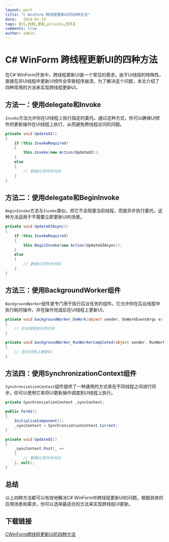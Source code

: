 ```yaml
---
layout: post
title: "C WinForm 跨线程更新UI的四种方法"
date:   2024-01-15
tags: [UI,线程,更新,private,控件]
comments: true
author: admin
---
```

# C# WinForm 跨线程更新UI的四种方法

在C# WinForm开发中，跨线程更新UI是一个常见的需求。由于UI线程的特殊性，直接在非UI线程中更新UI控件会导致程序崩溃。为了解决这个问题，本文介绍了四种常用的方法来实现跨线程更新UI。

## 方法一：使用delegate和Invoke

`Invoke`方法允许你在UI线程上执行指定的委托。通过这种方式，你可以确保UI控件的更新操作在UI线程上执行，从而避免跨线程访问的问题。

```csharp
private void UpdateUI()
{
    if (this.InvokeRequired)
    {
        this.Invoke(new Action(UpdateUI));
    }
    else
    {
        // 更新UI控件的代码
    }
}
```

## 方法二：使用delegate和BeginInvoke

`BeginInvoke`方法与`Invoke`类似，但它不会阻塞当前线程，而是异步执行委托。这种方法适用于不需要立即更新UI的场景。

```csharp
private void UpdateUIAsync()
{
    if (this.InvokeRequired)
    {
        this.BeginInvoke(new Action(UpdateUIAsync));
    }
    else
    {
        // 更新UI控件的代码
    }
}
```

## 方法三：使用BackgroundWorker组件

`BackgroundWorker`组件是专门用于执行后台任务的组件。它允许你在后台线程中执行耗时操作，并在操作完成后在UI线程上更新UI。

```csharp
private void backgroundWorker_DoWork(object sender, DoWorkEventArgs e)
{
    // 后台线程执行的代码
}

private void backgroundWorker_RunWorkerCompleted(object sender, RunWorkerCompletedEventArgs e)
{
    // 在UI线程上更新UI
}
```

## 方法四：使用SynchronizationContext组件

`SynchronizationContext`组件提供了一种通用的方式来在不同线程之间进行同步。你可以使用它来将UI更新操作调度到UI线程上执行。

```csharp
private SynchronizationContext _syncContext;

public Form1()
{
    InitializeComponent();
    _syncContext = SynchronizationContext.Current;
}

private void UpdateUI()
{
    _syncContext.Post(_ =>
    {
        // 更新UI控件的代码
    }, null);
}
```

## 总结

以上四种方法都可以有效地解决C# WinForm中跨线程更新UI的问题。根据具体的应用场景和需求，你可以选择最适合的方法来实现跨线程UI更新。

## 下载链接

[CWinForm跨线程更新UI的四种方法](https://pan.quark.cn/s/ea5d0a7a5c7b)